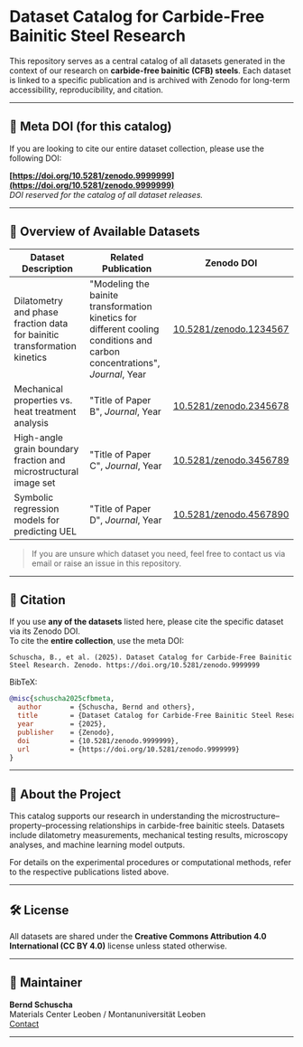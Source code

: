 
# Dataset Catalog for Carbide-Free Bainitic Steel Research

This repository serves as a central catalog of all datasets generated in the context of our research on **carbide-free bainitic (CFB) steels**. Each dataset is linked to a specific publication and is archived with Zenodo for long-term accessibility, reproducibility, and citation.

---

## 🔗 Meta DOI (for this catalog)

If you are looking to cite our entire dataset collection, please use the following DOI:

**[https://doi.org/10.5281/zenodo.9999999](https://doi.org/10.5281/zenodo.9999999)**  
*DOI reserved for the catalog of all dataset releases.*

---

## 📄 Overview of Available Datasets

| Dataset Description | Related Publication | Zenodo DOI |
|---------------------|---------------------|------------|
| Dilatometry and phase fraction data for bainitic transformation kinetics | "Modeling the bainite transformation kinetics for different cooling conditions and carbon concentrations", *Journal*, Year | [10.5281/zenodo.1234567](https://doi.org/10.5281/zenodo.1234567) |
| Mechanical properties vs. heat treatment analysis | "Title of Paper B", *Journal*, Year | [10.5281/zenodo.2345678](https://doi.org/10.5281/zenodo.2345678) |
| High-angle grain boundary fraction and microstructural image set | "Title of Paper C", *Journal*, Year | [10.5281/zenodo.3456789](https://doi.org/10.5281/zenodo.3456789) |
| Symbolic regression models for predicting UEL | "Title of Paper D", *Journal*, Year | [10.5281/zenodo.4567890](https://doi.org/10.5281/zenodo.4567890) |

> If you are unsure which dataset you need, feel free to contact us via email or raise an issue in this repository.

---

## 📝 Citation

If you use **any of the datasets** listed here, please cite the specific dataset via its Zenodo DOI.  
To cite the **entire collection**, use the meta DOI:

```
Schuscha, B., et al. (2025). Dataset Catalog for Carbide-Free Bainitic Steel Research. Zenodo. https://doi.org/10.5281/zenodo.9999999
```

BibTeX:
```bibtex
@misc{schuscha2025cfbmeta,
  author       = {Schuscha, Bernd and others},
  title        = {Dataset Catalog for Carbide-Free Bainitic Steel Research},
  year         = {2025},
  publisher    = {Zenodo},
  doi          = {10.5281/zenodo.9999999},
  url          = {https://doi.org/10.5281/zenodo.9999999}
}
```

---

## 🧪 About the Project

This catalog supports our research in understanding the microstructure–property–processing relationships in carbide-free bainitic steels. Datasets include dilatometry measurements, mechanical testing results, microscopy analyses, and machine learning model outputs.

For details on the experimental procedures or computational methods, refer to the respective publications listed above.

---

## 🛠 License

All datasets are shared under the **Creative Commons Attribution 4.0 International (CC BY 4.0)** license unless stated otherwise.

---

## 👤 Maintainer

**Bernd Schuscha**  
Materials Center Leoben / Montanuniversität Leoben  
[Contact](mailto:bernd.schuscha@unileoben.ac.at)

---
